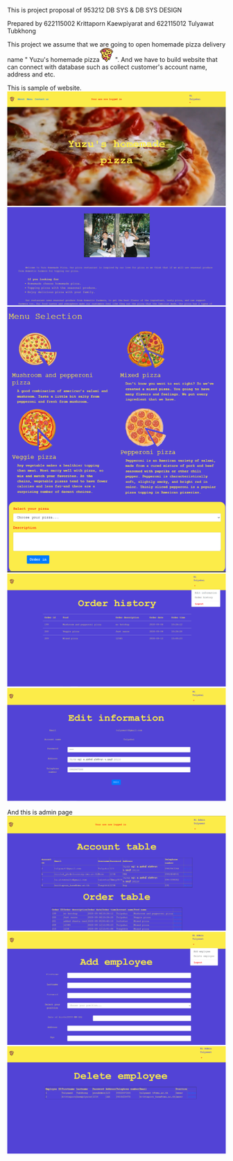 This is project proposal of 953212 DB SYS & DB SYS DESIGN

Prepared by 622115002 Krittaporn Kaewpiyarat and 622115012 Tulyawat Tubkhong

  This project we assume that we are going to open homemade pizza delivery name " Yuzu's homemade pizza![logo](assets/pizza.png) ". 
And we have to build website that can connect with database such as collect customer's account name, address and etc.


This is sample of website.
![photo1](sample_website/1.PNG)
![photo2](sample_website/2.PNG)
![photo3](sample_website/3.PNG)
![photo4](sample_website/4.PNG)
![photo5](sample_website/5.PNG)


And this is admin page
![photo6](sample_website/6.PNG)
![photo7](sample_website/7.PNG)
![photo8](sample_website/8.PNG)

